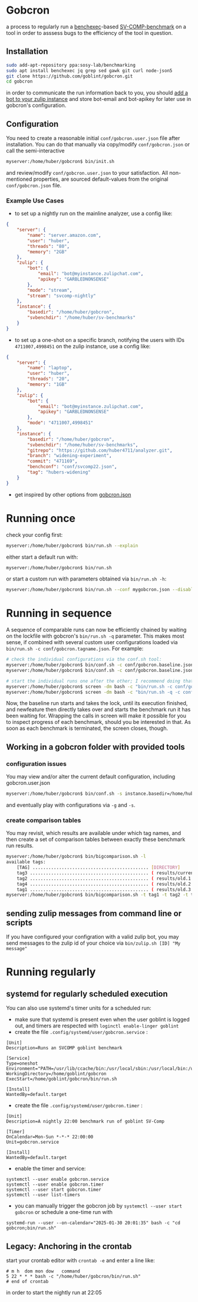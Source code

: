 # Gobcron

a process to regularly run a [benchexec](https://github.com/sosy-lab/benchexec)-based [SV-COMP-benchmark](https://gitlab.com/sosy-lab/benchmarking/sv-benchmarks) on a tool in order to asssess bugs to the efficiency of the tool in question. 


## Installation
```bash
sudo add-apt-repository ppa:sosy-lab/benchmarking
sudo apt install benchexec jq grep sed gawk git curl node-json5
git clone https://github.com/goblint/gobcron.git
cd gobcron
```

in order to communicate the run information back to you, you should [add a bot to your zulip instance](https://goblint.zulipchat.com/#settings/your-bots) and store bot-email and bot-apikey for later use in gobcron's configuration.

## Configuration

You need to create a reasonable initial ```conf/gobcron.user.json``` file after installation. You can do that manually via copy/modify ```conf/gobcron.json``` or call the semi-interactive
```bash
myserver:/home/huber/gobcron$ bin/init.sh
```
and review/modify ```conf/gobcron.user.json``` to your satisfaction. All non-mentioned properties, are sourced default-values from the original ```conf/gobcron.json``` file.

### Example Use Cases
- to set up a nightly run on the mainline analyzer, use a config like:
```json
{
    "server": {
        "name": "server.amazon.com",
        "user": "huber",
        "threads": "80",
        "memory": "2GB"
    },
    "zulip": {
        "bot": {
            "email": "bot@myinstance.zulipchat.com",
            "apikey": "GARBLEDNONSENSE"
        },
        "mode": "stream",
        "stream": "svcomp-nightly"
    },
    "instance": {
        "basedir": "/home/huber/gobcron",
        "svbenchdir": "/home/huber/sv-benchmarks"
    }
}
```
- to set up a one-shot on a specific branch,  notifying the users with IDs ```4711007,4998451``` on the zulip instance, use a config like:
```json
{
    "server": {
        "name": "laptop",
        "user": "huber",
        "threads": "20",
        "memory": "1GB"
    },
    "zulip": {
        "bot": {
            "email": "bot@myinstance.zulipchat.com",
            "apikey": "GARBLEDNONSENSE"
        },
        "mode": "4711007,4998451"
    },
    "instance": {
        "basedir": "/home/huber/gobcron",
        "svbenchdir": "/home/huber/sv-benchmarks",
        "gitrepo": "https://github.com/huber4711/analyzer.git",
        "branch": "widening-experiment",
        "commit": "471169",
        "benchconf": "conf/svcomp22.json",
        "tag": "hubers-widening"
    }
}
```
- get inspired by other options from [gobcron.json](conf/gobcron.json)

# Running once

check your config first:
```bash
myserver:/home/huber/gobcron$ bin/run.sh --explain
```

either start a default run with:
```bash
myserver:/home/huber/gobcron$ bin/run.sh
```
or start a custom run with parameters obtained via `bin/run.sh -h`:
```bash
myserver:/home/huber/gobcron$ bin/run.sh --conf mygobcron.json --disablezulip --skipchangecheck
```

# Running in sequence

A sequence of comparable runs can now be efficiently chained by waiting on the lockfile with gobcron's ```bin/run.sh -q``` parameter. This makes most sense, if combined with several custom user configurations
loaded via ```bin/run.sh -c conf/gobcron.tagname.json```. For example:

```bash
# check the individual configurations via the conf.sh tool:
myserver:/home/huber/gobcron$ bin/conf.sh -c conf/gobcron.baseline.json -a
myserver:/home/huber/gobcron$ bin/conf.sh -c conf/gobcron.baseline.json -a

# start the individual runs one after the other; I recommend doing that inside a detached screen environment
myserver:/home/huber/gobcron$ screen -dm bash -c "bin/run.sh -c conf/gobcron.baseline.json     "
myserver:/home/huber/gobcron$ screen -dm bash -c "bin/run.sh -q -c conf/gobcron.newfeature.json"
```
Now, the baseline run starts and takes the lock, until its execution finished, and newfeature then directly takes over and starts the benchmark run it has been waiting for. Wrapping the calls in screen will make it possible for you to inspect progress of each benchmark, should you be interested in that. As soon as each benchmark is terminated, the screen closes, though.

## Working in a gobcron folder with provided tools


### configuration issues

You may view and/or alter the current default configuration, including gobcron.user.json
```bash
myserver:/home/huber/gobcron$ bin/conf.sh -s instance.basedir=/home/huber -a
```
and eventually play with configurations via `-g` and `-s`.

### create comparison tables 

You may revisit, which results are available under which tag names, and then create a set of comparison tables between exactly these benchmark run results.
```bash
myserver:/home/huber/gobcron$ bin/bigcomparison.sh -l
available tags:
    [TAG] ............................................ [DIRECTORY]
    tag3 ............................................. ( results/current )
    tag2 ............................................. ( results/old.1 )
    tag4 ............................................. ( results/old.2 )
    tag1 ............................................. ( results/old.3 )
myserver:/home/huber/gobcron$ bin/bigcomparison.sh -t tag1 -t tag2 -t tag3
```

## sending zulip messages from command line or scripts

If you have configured your configration with a valid zulip bot, you may send messages to the zulip id of your choice via ```bin/zulip.sh [ID] "My message"```

# Running regularly
## systemd for regularly scheduled execution

You can also use systemd's timer units for a scheduled run:
- make sure that systemd is present even when the user goblint is logged out, and timers are respected with ```loginctl enable-linger goblint```
- create the file ```.config/systemd/user/gobcron.service``` : 
```
[Unit]
Description=Runs an SVCOMP goblint benchmark

[Service]
Type=oneshot
Environment="PATH=/usr/lib/ccache/bin:/usr/local/sbin:/usr/local/bin:/usr/bin"
WorkingDirectory=/home/goblint/gobcron
ExecStart=/home/goblint/gobcron/bin/run.sh

[Install]
WantedBy=default.target
```

- create the file ```.config/systemd/user/gobcron.timer``` :
```
[Unit]
Description=A nightly 22:00 benchmark run of goblint SV-Comp

[Timer]
OnCalendar=Mon-Sun *-*-* 22:00:00
Unit=gobcron.service

[Install]
WantedBy=default.target
```

- enable the timer and service:
```
systemctl --user enable gobcron.service
systemctl --user enable gobcron.timer
systemctl --user start gobcron.timer
systemctl --user list-timers
```
- you can manually trigger the gobcron job by ```systemctl --user start gobcron``` or schedule a one-time run with  
```
systemd-run --user --on-calendar="2025-01-30 20:01:35" bash -c "cd gobcron;bin/run.sh"
```

## Legacy: Anchoring in the crontab
start your crontab editor with ```crontab -e``` and enter a line like:
```
# m h  dom mon dow   command
5 22 * * * bash -c "/home/huber/gobcron/bin/run.sh"
# end of crontab

```
in order to start the nightly run at 22:05
